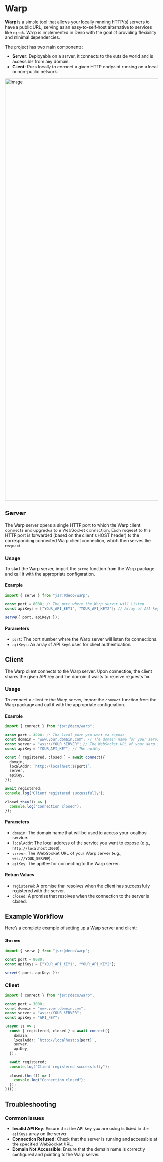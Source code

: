 # Warp

**Warp** is a simple tool that allows your locally running HTTP(s) servers to
have a public URL, serving as an easy-to-self-host alternative to services like
`ngrok`. Warp is implemented in Deno with the goal of providing flexibility and
minimal dependencies.

The project has two main components:

- **Server**: Deployable on a server, it connects to the outside world and is
  accessible from any domain.
- **Client**: Runs locally to connect a given HTTP endpoint running on a local
  or non-public network.

<img width="1390" alt="image" src="https://github.com/deco-cx/warp/assets/5839364/914ab723-02cf-4a1a-9799-72671ffa5974">

## Server

The Warp server opens a single HTTP port to which the Warp client connects and
upgrades to a WebSocket connection. Each request to this HTTP port is forwarded
(based on the client's HOST header) to the corresponding connected Warp client
connection, which then serves the request.

### Usage

To start the Warp server, import the `serve` function from the Warp package and
call it with the appropriate configuration.

#### Example

```typescript
import { serve } from "jsr:@deco/warp";

const port = 8080; // The port where the Warp server will listen
const apiKeys = ["YOUR_API_KEY1", "YOUR_API_KEY2"]; // Array of API keys for authentication

serve({ port, apiKeys });
```

#### Parameters

- `port`: The port number where the Warp server will listen for connections.
- `apiKeys`: An array of API keys used for client authentication.

## Client

The Warp client connects to the Warp server. Upon connection, the client shares
the given API key and the domain it wants to receive requests for.

### Usage

To connect a client to the Warp server, import the `connect` function from the
Warp package and call it with the appropriate configuration.

#### Example

```typescript
import { connect } from "jsr:@deco/warp";

const port = 3000; // The local port you want to expose
const domain = "www.your.domain.com"; // The domain name for your service
const server = "wss://YOUR_SERVER"; // The WebSocket URL of your Warp server
const apiKey = "YOUR_API_KEY"; // The apiKey

const { registered, closed } = await connect({
  domain,
  localAddr: `http://localhost:${port}`,
  server,
  apiKey,
});

await registered;
console.log("Client registered successfully");

closed.then(() => {
  console.log("Connection closed");
});
```

#### Parameters

- `domain`: The domain name that will be used to access your localhost service.
- `localAddr`: The local address of the service you want to expose (e.g.,
  `http://localhost:3000`).
- `server`: The WebSocket URL of your Warp server (e.g., `wss://YOUR_SERVER`).
- `apiKey`: The apiKey for connecting to the Warp server.

#### Return Values

- `registered`: A promise that resolves when the client has successfully
  registered with the server.
- `closed`: A promise that resolves when the connection to the server is closed.

## Example Workflow

Here’s a complete example of setting up a Warp server and client:

### Server

```typescript
import { serve } from "jsr:@deco/warp";

const port = 8080;
const apiKeys = ["YOUR_API_KEY1", "YOUR_API_KEY2"];

serve({ port, apiKeys });
```

### Client

```typescript
import { connect } from "jsr:@deco/warp";

const port = 3000;
const domain = "www.your.domain.com";
const server = "wss://YOUR_SERVER";
const apiKey = "API_KEY";

(async () => {
  const { registered, closed } = await connect({
    domain,
    localAddr: `http://localhost:${port}`,
    server,
    apiKey,
  });

  await registered;
  console.log("Client registered successfully");

  closed.then(() => {
    console.log("Connection closed");
  });
})();
```

## Troubleshooting

### Common Issues

- **Invalid API Key**: Ensure that the API key you are using is listed in the
  `apiKeys` array on the server.
- **Connection Refused**: Check that the server is running and accessible at the
  specified WebSocket URL.
- **Domain Not Accessible**: Ensure that the domain name is correctly configured
  and pointing to the Warp server.

